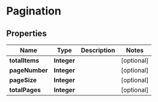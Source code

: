 

# Pagination


## Properties

| Name | Type | Description | Notes |
|------------ | ------------- | ------------- | -------------|
|**totalItems** | **Integer** |  |  [optional] |
|**pageNumber** | **Integer** |  |  [optional] |
|**pageSize** | **Integer** |  |  [optional] |
|**totalPages** | **Integer** |  |  [optional] |



